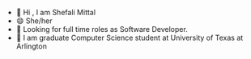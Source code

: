 - 👋 Hi , I am Shefali Mittal
- 😄 She/her
- 👀 Looking for full time roles as Software Developer.
- 🌱 I am graduate Computer Science student at University of Texas at Arlington 


<!--
**SMitta11/SMitta11** is a ✨ _special_ ✨ repository because its `README.md` (this file) appears on your GitHub profile.

Here are some ideas to get you started:

- 🔭 I’m currently working on ...
- 
- 👯 I’m looking to collaborate on ...
- 🤔 I’m looking for help with ...
- 💬 Ask me about ...
- 📫 How to reach me: ...
- 
- ⚡ Fun fact: ...
-->
